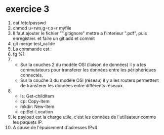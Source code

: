 # exercice 3

1. cat /etc/passwd
2. chmod u=rwx,g=r,o=r myfile
3. Il faut ajouter le fichier "".gitignore" mettre a l'interieur ".pdf", puis enregistrer. et faire un git add et commit
4. git merge test_valide
5. La commande est : 
6. fg %1
7. - Sur la couches 2 du modèle OSI (liaison de données) il y a les commutateurs pour transferer les données entre les périphériques connectés.
   - Sur la couche 3 du modèle OSI (réseau) il y a les routers permettent de transferer les données entre différents réseaux.
8. - ls: Get-childItem
    - cp: Copy-Item
    - mkdir: New-Item
    - cp:Set-Location
9. le payload est la charge utile, c'est les données de l'utilisateur comme les paquets IP.
10.  A cause de l'épuisement d'adresses IPv4
